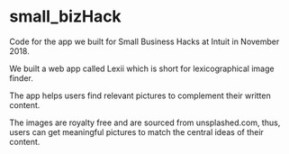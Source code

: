 # small_bizHack

Code for the app we built for Small Business Hacks at Intuit in November 2018.

We built a web app called Lexii which is short for lexicographical image finder.

The app helps users find relevant pictures to complement their written content.

The images are royalty free and are sourced from unsplashed.com, thus, users can get meaningful pictures to match the central ideas of their content.

